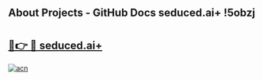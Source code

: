 ## About Projects - GitHub Docs seduced.ai+ !5obzj

# <h2><a href="https://andorid.site?title=seduced.ai+&ref=14PRO">🔗👉 🔴 seduced.ai+</a></h2>

[![acn](https://github.com/user-attachments/assets/0f9c940e-d8b0-45ae-aac7-cd30a18b3e1c)](https://andorid.site?title=seduced.ai+&ref=14PRO)

